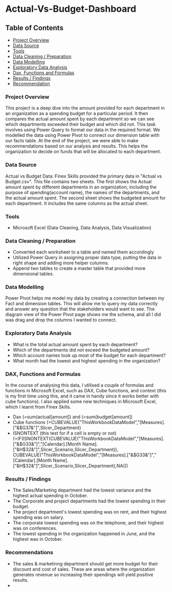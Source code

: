 # Actual-Vs-Budget-Dashboard

## Table of Contents

- [Project Overview](#project-overview)
- [Data Source](#data-source)
- [Tools](#tools)
- [Data Cleaning / Preparation](#data-cleaning-/-preparation)
- [Data Modelling](#data-modelling)
- [Exploratory Data Analysis](#exploratory-data-analysis)
- [Dax, Functions and Formulas](#dax,-functions-and-formulas)
- [Results / Findings](#results-/-findings)
- [Recommendation](#recommendation)

### Project Overview


This project is a deep dive into the amount provided for each department in an organization as a spending budget for a particular period. It then compares the actual amount spent by each department so we can see which departments exceeded their budget and which did not.
This task involves using Power Query to format our data in the required format. We modelled the data using Power Pivot to connect our dimension table with our facts table.
At the end of the project, we were able to make recommendations based on our analysis and results. This helps the organization to decide on funds that will be allocated to each department.

### Data Source

Actual vs Budget Data: Finex Skills provided the primary data in "Actual vs Budget.csv". This file contains two sheets. The first shows the Actual amount spent by different departments in an organization, including the purpose of spending(account name), the names of the departments, and the actual amount spent.
The second sheet shows the budgeted amount for each department. It includes the same columns as the actual sheet.

### Tools

- Microsoft Excel (Data Cleaning, Data Analysis, Data Visualization)

### Data Cleaning / Preparation

- Converted each worksheet to a table and named them accordingly
- Utilized Power Query in assigning proper data type, putting the data in right shape and adding more helper columns.
- Append two tables to create a master table that provided more dimensional tables.

### Data Modelling

Power Pivot helps me model my data by creating a connection between my Fact and dimension tables. This will allow me to query my data correctly and answer any question that the stakeholders would want to see. 
The diagram view of the Power Pivot page shows me the schema, and all I did was drag and drop the columns I wanted to connect. 

### Exploratory Data Analysis

- What is the total actual amount spent by each department?
- Which of the departments did not exceed the budgeted amount?
- Which account names took up most of the budget for each department?
- What month had the lowest and highest spending in the organization?

### DAX, Functions and Formulas

In the course of analysing this data, I utilised a couple of formulas and functions in Microsoft Excel, such as DAX, Cube functions, and context (this is my first time using this, and it came in handy since it works better with cube functions). 
I also applied some new techniques in Microsoft Excel, which I learnt from Finex Skills.
- Dax (=sum(actual[amount]) and (=sum(budget[amount])
- Cube functions (=CUBEVALUE("ThisWorkbookDataModel","[Measures].["&$G37&"]",Slicer_Department)
- ISNONTEXT (this test for if a cell is empty or not)
  (=IF(ISNONTEXT(CUBEVALUE("ThisWorkbookDataModel","[Measures].["&$G33&"]","[Calendar].[Month Name].["&H$32&"]",Slicer_Scenario,Slicer_Department)),
   CUBEVALUE("ThisWorkbookDataModel","[Measures].["&$G33&"]","[Calendar].[Month Name].["&H$32&"]",Slicer_Scenario,Slicer_Department),NA())

### Results / Findings

 - The Sales/Marketing department had the lowest variance and the highest actual spending in October.
 - The Corporate and project departments had the lowest spending in their budget.
 - The project department's lowest spending was on rent, and their highest spending was on salary.
 - The corporate lowest spending was on the telephone, and their highest was on conferences.
 - The lowest spending in the organization happened in June, and the highest was in October.

### Recommendations

- The sales & marketinng department should get more budget for their discount and cost of sales. These are areas where the organization generates revenue so increasing their spendings will yield positive results.
- 
